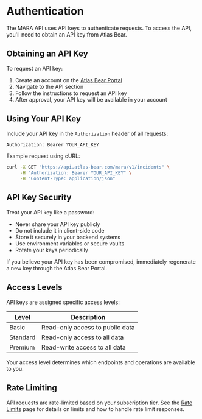 # Authentication

The MARA API uses API keys to authenticate requests. To access the API, you'll need to obtain an API key from Atlas Bear.

## Obtaining an API Key

To request an API key:

1. Create an account on the [Atlas Bear Portal](https://portal.atlas-bear.com)
2. Navigate to the API section
3. Follow the instructions to request an API key
4. After approval, your API key will be available in your account

## Using Your API Key

Include your API key in the `Authorization` header of all requests:

```bash
Authorization: Bearer YOUR_API_KEY
```

Example request using cURL:

```bash
curl -X GET "https://api.atlas-bear.com/mara/v1/incidents" \
     -H "Authorization: Bearer YOUR_API_KEY" \
     -H "Content-Type: application/json"
```

## API Key Security

Treat your API key like a password:

- Never share your API key publicly
- Do not include it in client-side code
- Store it securely in your backend systems
- Use environment variables or secure vaults
- Rotate your keys periodically

If you believe your API key has been compromised, immediately regenerate a new key through the Atlas Bear Portal.

## Access Levels

API keys are assigned specific access levels:

| Level | Description |
|-------|-------------|
| Basic | Read-only access to public data |
| Standard | Read-only access to all data |
| Premium | Read-write access to all data |

Your access level determines which endpoints and operations are available to you.

## Rate Limiting

API requests are rate-limited based on your subscription tier. See the [Rate Limits](./rate-limits) page for details on limits and how to handle rate limit responses.